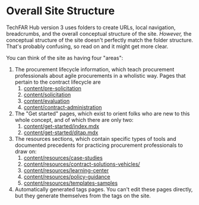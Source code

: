 # Overall Site Structure

TechFAR Hub version 3 uses folders to create URLs, local navigation, breadcrumbs, and the overall conceptual structure of the site. _However,_ the conceptual structure of the site doesn't perfectly match the folder structure. That's probably confusing, so read on and it might get more clear.

You can think of the site as having four "areas":

1. The procurement lifecycle information, which teach procurement professionals about agile procurements in a wholistic way. Pages that pertain to the contract lifecycle are
   1. [content/pre-solicitation](https://github.com/usds/techfar-hub-website-v3/tree/main/tech-far-hub/content/pre-solicitation)
   2. [content/solicitation](https://github.com/usds/techfar-hub-website-v3/tree/main/tech-far-hub/content/solicitation)
   3. [content/evaluation](https://github.com/usds/techfar-hub-website-v3/tree/main/tech-far-hub/content/evaluation)
   4. [content/contract-administration](https://github.com/usds/techfar-hub-website-v3/tree/main/tech-far-hub/content/contract-administration)
2. The "Get started" pages, which exist to orient folks who are new to this whole concept, and of which there are only two:
   1. [content/get-started/index.mdx](https://github.com/usds/techfar-hub-website-v3/blob/main/tech-far-hub/content/get-started/index.mdx)
   2. [content/get-started/ditap.mdx](https://github.com/usds/techfar-hub-website-v3/blob/main/tech-far-hub/content/get-started/ditap.mdx)
3. The resources sections, which contain specific types of tools and documented precedents for practicing procurement professionals to draw on:
   1. [content/resources/case-studies](https://github.com/usds/techfar-hub-website-v3/tree/main/tech-far-hub/content/resources/case-studies)
   2. [content/resources/contract-solutions-vehicles/](https://github.com/usds/techfar-hub-website-v3/tree/main/tech-far-hub/content/resources/contract-solutions-vehicles)
   3. [content/resources/learning-center](https://github.com/usds/techfar-hub-website-v3/tree/main/tech-far-hub/content/resources/learning-center)
   4. [content/resources/policy-guidance](https://github.com/usds/techfar-hub-website-v3/tree/main/tech-far-hub/content/resources/policy-guidance)
   5. [content/resources/templates-samples](https://github.com/usds/techfar-hub-website-v3/tree/main/tech-far-hub/content/resources/templates-samples)
4. Automatically generated tags pages. You can't edit these pages directly, but they generate themselves from the tags on the site.